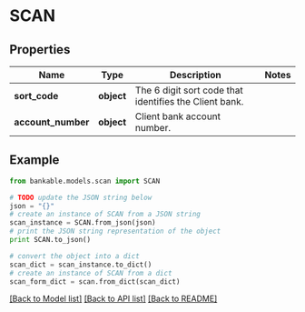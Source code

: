 # SCAN


## Properties

Name | Type | Description | Notes
------------ | ------------- | ------------- | -------------
**sort_code** | **object** | The 6 digit sort code that identifies the Client bank. | 
**account_number** | **object** | Client bank account number. | 

## Example

```python
from bankable.models.scan import SCAN

# TODO update the JSON string below
json = "{}"
# create an instance of SCAN from a JSON string
scan_instance = SCAN.from_json(json)
# print the JSON string representation of the object
print SCAN.to_json()

# convert the object into a dict
scan_dict = scan_instance.to_dict()
# create an instance of SCAN from a dict
scan_form_dict = scan.from_dict(scan_dict)
```
[[Back to Model list]](../README.md#documentation-for-models) [[Back to API list]](../README.md#documentation-for-api-endpoints) [[Back to README]](../README.md)


